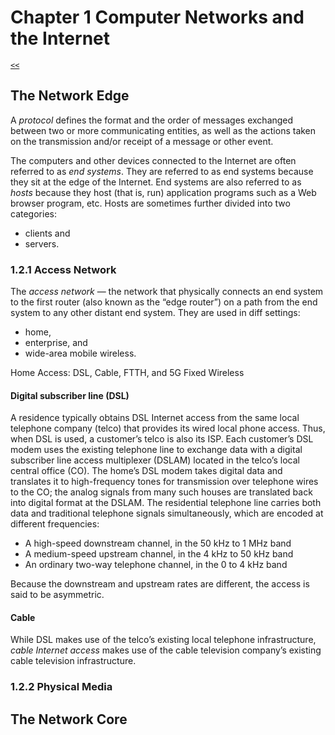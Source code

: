 # Chapter 1 Computer Networks and the Internet

[`<<`](index.md)


## The Network Edge

A *protocol* defines the format and the order of messages exchanged between two or more communicating entities, as well as the actions taken on the transmission and/or receipt of a message or other event.

The computers and other devices connected to the Internet are often referred to as *end systems*. They are referred to as end systems because they sit at the edge of the Internet.
End systems are also referred to as *hosts* because they host (that is, run) application programs such as a Web browser program, etc.
Hosts are sometimes further divided into two categories: 

  - clients and 
  - servers.

### 1.2.1 Access Network

The *access network* — the network that physically connects an end system to the first router (also known as the “edge router”) on a path from the end system to any other distant end system.
They are used in diff settings: 

  - home, 
  - enterprise, and 
  - wide-area mobile wireless.

Home Access: DSL, Cable, FTTH, and 5G Fixed Wireless

#### Digital subscriber line (DSL)

A residence typically obtains DSL Internet access from the same local telephone company (telco) that provides its wired local phone access. Thus, when DSL is used, a customer’s telco is also its ISP. Each customer’s DSL modem uses the existing telephone line to exchange data with a digital subscriber line access multiplexer (DSLAM) located in the telco’s local central office (CO). The home’s DSL modem takes digital data and translates it to high-frequency tones for transmission over telephone wires to the CO; the analog signals from many such houses are translated back into digital format at the DSLAM.
The residential telephone line carries both data and traditional telephone signals simultaneously, which are encoded at different frequencies:

- A high-speed downstream channel, in the 50 kHz to 1 MHz band
- A medium-speed upstream channel, in the 4 kHz to 50 kHz band
- An ordinary two-way telephone channel, in the 0 to 4 kHz band

Because the downstream and upstream rates are different, the access is said to be asymmetric.

#### Cable

While DSL makes use of the telco’s existing local telephone infrastructure, *cable Internet access* makes use of the cable television company’s existing cable television infrastructure.


### 1.2.2 Physical Media
## The Network Core


